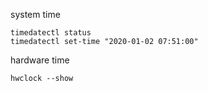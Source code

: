 system time

    timedatectl status
    timedatectl set-time "2020-01-02 07:51:00"

hardware time

    hwclock --show
